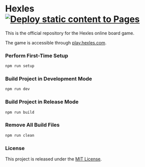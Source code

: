 # Hexles [![Deploy static content to Pages](https://github.com/nicfv/Hexles/actions/workflows/publish.yml/badge.svg)](https://github.com/nicfv/Hexles/actions/workflows/publish.yml)
This is the official repository for the Hexles online board game.

The game is accessible through [play.hexles.com](https://play.hexles.com/).

### Perform First-Time Setup
```sh
npm run setup
```

### Build Project in Development Mode
```sh
npm run dev
```

### Build Project in Release Mode
```sh
npm run build
```

### Remove All Build Files
```sh
npm run clean
```

### License
This project is released under the [MIT License](https://raw.githubusercontent.com/nicfv/Hexles/main/LICENSE).